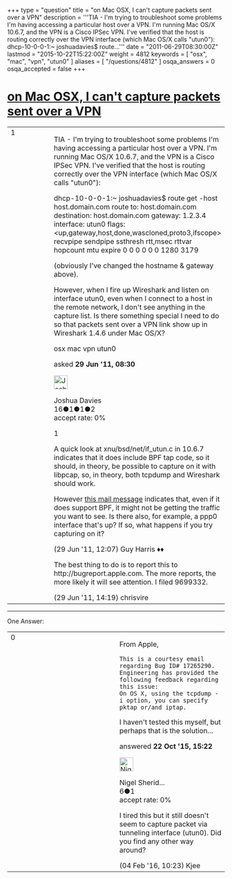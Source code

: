 +++
type = "question"
title = "on Mac OSX, I can&#x27;t capture packets sent over a VPN"
description = '''TIA - I&#x27;m trying to troubleshoot some problems I&#x27;m having accessing a particular host over a VPN. I&#x27;m running Mac OS/X 10.6.7, and the VPN is a Cisco IPSec VPN. I&#x27;ve verified that the host is routing correctly over the VPN interface (which Mac OS/X calls &quot;utun0&quot;): dhcp-10-0-0-1:~ joshuadavies$ route...'''
date = "2011-06-29T08:30:00Z"
lastmod = "2015-10-22T15:22:00Z"
weight = 4812
keywords = [ "osx", "mac", "vpn", "utun0" ]
aliases = [ "/questions/4812" ]
osqa_answers = 0
osqa_accepted = false
+++

<div class="headNormal">

# [on Mac OSX, I can't capture packets sent over a VPN](/questions/4812/on-mac-osx-i-cant-capture-packets-sent-over-a-vpn)

</div>

<div id="main-body">

<div id="askform">

<table id="question-table" style="width:100%;"><colgroup><col style="width: 50%" /><col style="width: 50%" /></colgroup><tbody><tr class="odd"><td style="width: 30px; vertical-align: top"><div class="vote-buttons"><div id="post-4812-score" class="post-score" title="current number of votes">1</div><div id="favorite-count" class="favorite-count"></div></div></td><td><div id="item-right"><div class="question-body"><p>TIA - I'm trying to troubleshoot some problems I'm having accessing a particular host over a VPN. I'm running Mac OS/X 10.6.7, and the VPN is a Cisco IPSec VPN. I've verified that the host is routing correctly over the VPN interface (which Mac OS/X calls "utun0"):</p><p>dhcp-10-0-0-1:~ joshuadavies$ route get -host host.domain.com route to: host.domain.com destination: host.domain.com gateway: 1.2.3.4 interface: utun0 flags: &lt;up,gateway,host,done,wascloned,proto3,ifscope&gt; recvpipe sendpipe ssthresh rtt,msec rttvar hopcount mtu expire 0 0 0 0 0 0 1280 3179</p><p>(obviously I've changed the hostname &amp; gateway above).</p><p>However, when I fire up Wireshark and listen on interface utun0, even when I connect to a host in the remote network, I don't see anything in the capture list. Is there something special I need to do so that packets sent over a VPN link show up in Wireshark 1.4.6 under Mac OS/X?</p></div><div id="question-tags" class="tags-container tags">osx mac vpn utun0</div><div id="question-controls" class="post-controls"></div><div class="post-update-info-container"><div class="post-update-info post-update-info-user"><p>asked <strong>29 Jun '11, 08:30</strong></p><img src="https://secure.gravatar.com/avatar/225ac437c123dafa9fa55c17b0488773?s=32&amp;d=identicon&amp;r=g" class="gravatar" width="32" height="32" alt="Joshua%20Davies&#39;s gravatar image" /><p>Joshua Davies<br />
<span class="score" title="16 reputation points">16</span><span title="1 badges"><span class="badge1">●</span><span class="badgecount">1</span></span><span title="1 badges"><span class="silver">●</span><span class="badgecount">1</span></span><span title="2 badges"><span class="bronze">●</span><span class="badgecount">2</span></span><br />
<span class="accept_rate" title="Rate of the user&#39;s accepted answers">accept rate:</span> <span title="Joshua Davies has no accepted answers">0%</span></p></div></div><div id="comments-container-4812" class="comments-container"><span id="4818"></span><div id="comment-4818" class="comment"><div id="post-4818-score" class="comment-score">1</div><div class="comment-text"><p>A quick look at xnu/bsd/net/if_utun.c in 10.6.7 indicates that it does include BPF tap code, so it should, in theory, be possible to capture on it with libpcap, so, in theory, both tcpdump and Wireshark should work.</p><p>However <a href="http://osdir.com/ml/macnetworkprog/2010-06/msg00006.html">this mail message</a> indicates that, even if it does support BPF, it might not be getting the traffic you want to see. Is there also, for example, a ppp0 interface that's up? If so, what happens if you try capturing on it?</p></div><div id="comment-4818-info" class="comment-info"><span class="comment-age">(29 Jun '11, 12:07)</span> Guy Harris ♦♦</div></div><span id="4823"></span><div id="comment-4823" class="comment"><div id="post-4823-score" class="comment-score"></div><div class="comment-text"><p>The best thing to do is to report this to http://bugreport.apple.com. The more reports, the more likely it will see attention. I filed 9699332.</p></div><div id="comment-4823-info" class="comment-info"><span class="comment-age">(29 Jun '11, 14:19)</span> chrisvire</div></div></div><div id="comment-tools-4812" class="comment-tools"></div><div class="clear"></div><div id="comment-4812-form-container" class="comment-form-container"></div><div class="clear"></div></div></td></tr></tbody></table>

------------------------------------------------------------------------

<div class="tabBar">

<span id="sort-top"></span>

<div class="headQuestions">

One Answer:

</div>

</div>

<span id="46861"></span>

<div id="answer-container-46861" class="answer">

<table style="width:100%;"><colgroup><col style="width: 50%" /><col style="width: 50%" /></colgroup><tbody><tr class="odd"><td style="width: 30px; vertical-align: top"><div class="vote-buttons"><div id="post-46861-score" class="post-score" title="current number of votes">0</div></div></td><td><div class="item-right"><div class="answer-body"><p>From Apple,</p><pre><code>This is a courtesy email regarding Bug ID# 17265290. 
Engineering has provided the following feedback regarding this issue: 
On OS X, using the tcpdump -i option, you can specify pktap or/and iptap.</code></pre><p>I haven't tested this myself, but perhaps that is the solution...</p></div><div class="answer-controls post-controls"></div><div class="post-update-info-container"><div class="post-update-info post-update-info-user"><p>answered <strong>22 Oct '15, 15:22</strong></p><img src="https://secure.gravatar.com/avatar/d94484ade46426d97ae7e30156aa24ad?s=32&amp;d=identicon&amp;r=g" class="gravatar" width="32" height="32" alt="Nigel%20Sheridan-Smith&#39;s gravatar image" /><p>Nigel Sherid...<br />
<span class="score" title="6 reputation points">6</span><span title="1 badges"><span class="bronze">●</span><span class="badgecount">1</span></span><br />
<span class="accept_rate" title="Rate of the user&#39;s accepted answers">accept rate:</span> <span title="Nigel Sheridan-Smith has no accepted answers">0%</span></p></div></div><div id="comments-container-46861" class="comments-container"><span id="49840"></span><div id="comment-49840" class="comment"><div id="post-49840-score" class="comment-score"></div><div class="comment-text"><p>I tired this but it still doesn't seem to capture packet via tunneling interface (utun0). Did you find any other way around?</p></div><div id="comment-49840-info" class="comment-info"><span class="comment-age">(04 Feb '16, 10:23)</span> Kjee</div></div></div><div id="comment-tools-46861" class="comment-tools"></div><div class="clear"></div><div id="comment-46861-form-container" class="comment-form-container"></div><div class="clear"></div></div></td></tr></tbody></table>

</div>

<div class="paginator-container-left">

</div>

</div>

</div>

